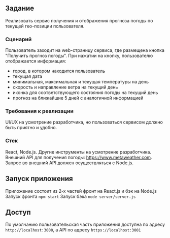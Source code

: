 ## Задание
Реализовать сервис получения и отображения прогноза погоды по текущей гео-позиции пользователя.
### Сценарий
Пользователь заходит на web-страницу сервиса, где размещена кнопка "Получить прогноз погоды".
При нажатии на кнопку, пользователю отображается информация:
- город, в котором находится пользователь
- текущая дата
- минимальная, максимальная и текущая температуры на день
- скорость и направление ветра на текущий день
- иконка для соответствующего состояния погоды на текущий день
- прогноз на ближайшие 5 дней с аналогичной информацией
### Требования к реализации
UI/UX на усмотрение разработчика, но пользоваться сервисом должно быть приятно и удобно.
### Стек
React, Node.js. Другие инструменты на усмотрение разработчика.
Внешний API для получения погоды: https://www.metaweather.com.
Запрос во внешний API должен осуществляться с Node.js.

## Запуск приложения
Приложение состоит из 2-х частей фронт на React.js и бэк на Node.js
Запуск фронта `npm start`
Запуск бэка `node server/server.js`

## Доступ
По умолчанию пользовательская часть приложения доступна по адресу `http://localhost:3000`, а API по адресу `https://localhost:3001`
